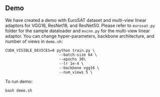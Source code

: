 ## Demo

We have created a demo with EuroSAT dataset and multi-view linear adaptors for VGG16, ResNet18, and ResNet50. Please refer to `eurosat.py` folder for the sample dataloader and `mvcnn.py` for the multi-view linear adaptor. You
can change hyper-parameters, backbone architecture, and number of views in `demo.sh`:

```
CUDA_VISIBLE_DEVICES=0 python train.py \
                        --batch-size 64 \
                        --epochs 30\
                        --lr 1e-4 \
                        --backbone vgg16 \
                        --num_views 5 \
```

To run demo:
```
bash demo.sh
```

